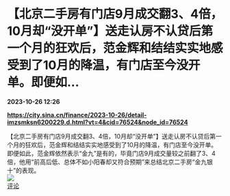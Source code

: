 # 【北京二手房有门店9月成交翻3、4倍，10月却“没开单”】送走认房不认贷后第一个月的狂欢后，范金辉和结结实实地感受到了10月的降温，有门店至今没开单。即便如...

**2023-10-26 12:26**

**https://city.sina.cn/finance/2023-10-26/detail-imzsmksn6200229.d.html?vt=4&cid=76524&node_id=76524**

【北京二手房有门店9月成交翻3、4倍，10月却“没开单”】送走认房不认贷后第一个月的狂欢后，范金辉和结结实实地感受到了10月的降温，有门店至今没开单。即便如此，范金辉依然表示“金九”是有的，毕竟门店9月成交量较之前翻了3、4倍，他用“前高后低、总体不如小阳春却又符合预期”来总结北京二手房“金九银十”的表现。  
![](https://img3.chouti.com/CHOUTI_20231026/12055765A25141AF9C7C9CA1F0FF618D_W800H800.jpeg)  
[评论](https://m.chouti.com/link/40411573)